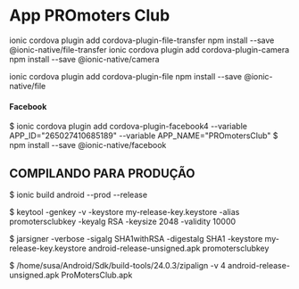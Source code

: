 # App PROmoters Club


ionic cordova plugin add cordova-plugin-file-transfer
npm install --save @ionic-native/file-transfer
ionic cordova plugin add cordova-plugin-camera
npm install --save @ionic-native/camera

ionic cordova plugin add cordova-plugin-file
npm install --save @ionic-native/file
#### Facebook

$ ionic cordova plugin add cordova-plugin-facebook4 --variable APP_ID="265027410685189" --variable APP_NAME="PROmotersClub"
$ npm install --save @ionic-native/facebook

## COMPILANDO PARA PRODUÇÃO

$ ionic build android --prod --release

$ keytool -genkey -v -keystore my-release-key.keystore -alias promotersclubkey -keyalg RSA -keysize 2048 -validity 10000

$ jarsigner -verbose -sigalg SHA1withRSA -digestalg SHA1 -keystore my-release-key.keystore android-release-unsigned.apk promotersclubkey

$ /home/susa/Android/Sdk/build-tools/24.0.3/zipalign -v 4 android-release-unsigned.apk ProMotersClub.apk
